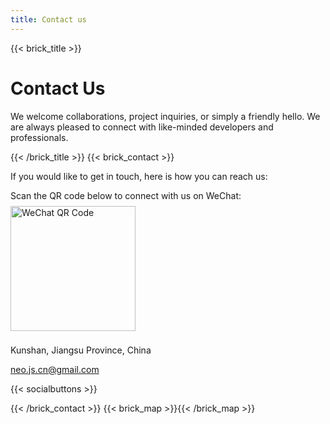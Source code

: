 ```yaml
---
title: Contact us
---
```

{{< brick_title >}}


# Contact Us

We welcome collaborations, project inquiries, or simply a friendly hello. We are always pleased to connect with like-minded developers and professionals.

{{< /brick_title >}}
{{< brick_contact >}}

If you would like to get in touch, here is how you can reach us:



Scan the QR code below to connect with us on WeChat:  
<img src="/uploads/photos/avatars/wchat.png" alt="WeChat QR Code" width="200" style="margin: 8px 0;" />


Kunshan, Jiangsu Province, China


neo.js.cn@gmail.com 

{{< socialbuttons >}}

{{< /brick_contact >}}
{{< brick_map >}}{{< /brick_map >}}